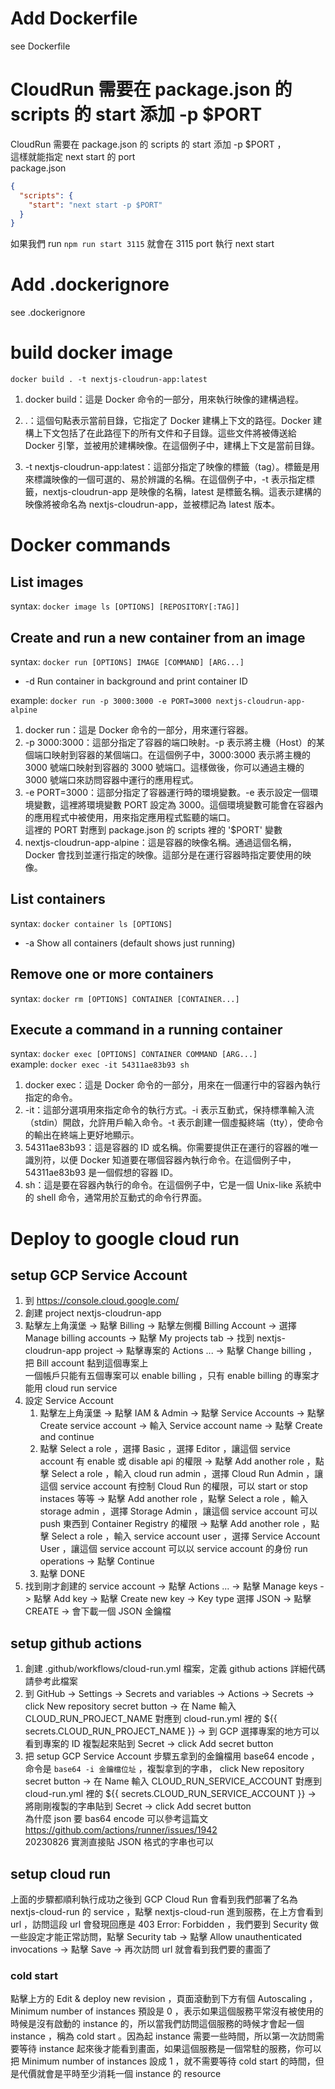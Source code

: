 # Add Dockerfile

see Dockerfile

# CloudRun 需要在 package.json 的 scripts 的 start 添加 -p $PORT

CloudRun 需要在 package.json 的 scripts 的 start 添加 -p $PORT ，  
這樣就能指定 next start 的 port  
package.json

```json
{
  "scripts": {
    "start": "next start -p $PORT"
  }
}
```

如果我們 run `npm run start 3115` 就會在 3115 port 執行 next start

# Add .dockerignore

see .dockerignore

# build docker image

`docker build . -t nextjs-cloudrun-app:latest`

1. docker build：這是 Docker 命令的一部分，用來執行映像的建構過程。

2. .：這個句點表示當前目錄，它指定了 Docker 建構上下文的路徑。Docker 建構上下文包括了在此路徑下的所有文件和子目錄。這些文件將被傳送給 Docker 引擎，並被用於建構映像。在這個例子中，建構上下文是當前目錄。

3. -t nextjs-cloudrun-app:latest：這部分指定了映像的標籤（tag）。標籤是用來標識映像的一個可選的、易於辨識的名稱。在這個例子中，-t 表示指定標籤，nextjs-cloudrun-app 是映像的名稱，latest 是標籤名稱。這表示建構的映像將被命名為 nextjs-cloudrun-app，並被標記為 latest 版本。

# Docker commands

## List images

syntax: `docker image ls [OPTIONS] [REPOSITORY[:TAG]]`

## Create and run a new container from an image

syntax: `docker run [OPTIONS] IMAGE [COMMAND] [ARG...]`

- -d Run container in background and print container ID

example: `docker run -p 3000:3000 -e PORT=3000 nextjs-cloudrun-app-alpine`

1. docker run：這是 Docker 命令的一部分，用來運行容器。
2. -p 3000:3000：這部分指定了容器的端口映射。-p 表示將主機（Host）的某個端口映射到容器的某個端口。在這個例子中，3000:3000 表示將主機的 3000 號端口映射到容器的 3000 號端口。這樣做後，你可以通過主機的 3000 號端口來訪問容器中運行的應用程式。
3. -e PORT=3000：這部分指定了容器運行時的環境變數。-e 表示設定一個環境變數，這裡將環境變數 PORT 設定為 3000。這個環境變數可能會在容器內的應用程式中被使用，用來指定應用程式監聽的端口。  
   這裡的 PORT 對應到 package.json 的 scripts 裡的 '$PORT' 變數
4. nextjs-cloudrun-app-alpine：這是容器的映像名稱。通過這個名稱，Docker 會找到並運行指定的映像。這部分是在運行容器時指定要使用的映像。

## List containers

syntax: `docker container ls [OPTIONS]`

- -a Show all containers (default shows just running)

## Remove one or more containers

syntax: `docker rm [OPTIONS] CONTAINER [CONTAINER...]`

## Execute a command in a running container

syntax: `docker exec [OPTIONS] CONTAINER COMMAND [ARG...]`  
example: `docker exec -it 54311ae83b93 sh`

1. docker exec：這是 Docker 命令的一部分，用來在一個運行中的容器內執行指定的命令。
2. -it：這部分選項用來指定命令的執行方式。-i 表示互動式，保持標準輸入流（stdin）開啟，允許用戶輸入命令。-t 表示創建一個虛擬終端（tty），使命令的輸出在終端上更好地顯示。
3. 54311ae83b93：這是容器的 ID 或名稱。你需要提供正在運行的容器的唯一識別符，以便 Docker 知道要在哪個容器內執行命令。在這個例子中，54311ae83b93 是一個假想的容器 ID。
4. sh：這是要在容器內執行的命令。在這個例子中，它是一個 Unix-like 系統中的 shell 命令，通常用於互動式的命令行界面。

# Deploy to google cloud run

## setup GCP Service Account

1. 到 https://console.cloud.google.com/
2. 創建 project nextjs-cloudrun-app
3. 點擊左上角漢堡 -> 點擊 Billing -> 點擊左側欄 Billing Account -> 選擇 Manage billing accounts -> 點擊 My projects tab -> 找到 nextjs-cloudrun-app project -> 點擊專案的 Actions ... -> 點擊 Change billing ，把 Bill account 黏到這個專案上  
   一個帳戶只能有五個專案可以 enable billing ，只有 enable billing 的專案才能用 cloud run service
4. 設定 Service Account
   1. 點擊左上角漢堡 -> 點擊 IAM & Admin -> 點擊 Service Accounts -> 點擊 Create service account -> 輸入 Service account name -> 點擊 Create and continue
   2. 點擊 Select a role ，選擇 Basic ，選擇 Editor ，讓這個 service account 有 enable 或 disable api 的權限 -> 點擊 Add another role ，點擊 Select a role ，輸入 cloud run admin ，選擇 Cloud Run Admin ，讓這個 service account 有控制 Cloud Run 的權限，可以 start or stop instaces 等等 -> 點擊 Add another role ，點擊 Select a role ，輸入 storage admin ，選擇 Storage Admin ，讓這個 service account 可以 push 東西到 Container Registry 的權限 -> 點擊 Add another role ，點擊 Select a role ，輸入 service account user ，選擇 Service Account User ，讓這個 service account 可以以 service account 的身份 run operations -> 點擊 Continue
   3. 點擊 DONE
5. 找到剛才創建的 service account -> 點擊 Actions ... -> 點擊 Manage keys -> 點擊 Add key -> 點擊 Create new key -> Key type 選擇 JSON -> 點擊 CREATE -> 會下載一個 JSON 金鑰檔

## setup github actions

1. 創建 .github/workflows/cloud-run.yml 檔案，定義 github actions 詳細代碼請參考此檔案
2. 到 GitHub -> Settings -> Secrets and variables -> Actions -> Secrets -> click New repository secret button -> 在 Name 輸入 CLOUD_RUN_PROJECT_NAME 對應到 cloud-run.yml 裡的 ${{ secrets.CLOUD_RUN_PROJECT_NAME }} -> 到 GCP 選擇專案的地方可以看到專案的 ID 複製起來貼到 Secret -> click Add secret button
3. 把 setup GCP Service Account 步驟五拿到的金鑰檔用 base64 encode ，命令是 `base64 -i 金鑰檔位址` ，複製拿到的字串， click New repository secret button -> 在 Name 輸入 CLOUD_RUN_SERVICE_ACCOUNT 對應到 cloud-run.yml 裡的 ${{ secrets.CLOUD_RUN_SERVICE_ACCOUNT }} -> 將剛剛複製的字串貼到 Secret -> click Add secret button  
   為什麼 json 要 bas64 encode 可以參考這篇文 https://github.com/actions/runner/issues/1942  
   20230826 實測直接貼 JSON 格式的字串也可以

## setup cloud run
上面的步驟都順利執行成功之後到 GCP Cloud Run 會看到我們部署了名為 nextjs-cloud-run 的 service ，點擊 nextjs-cloud-run 進到服務，在上方會看到 url ，訪問這段 url 會發現回應是 403 Error: Forbidden ，我們要到 Security 做一些設定才能正常訪問，點擊 Security tab -> 點擊 Allow unauthenticated invocations -> 點擊 Save -> 再次訪問 url 就會看到我們要的畫面了
### cold start
點擊上方的 Edit & deploy new revision ，頁面滾動到下方有個 Autoscaling ， Minimum number of instances 預設是 0 ，表示如果這個服務平常沒有被使用的時候是沒有啟動的 instance 的，所以當我們訪問這個服務的時候才會起一個 instance ，稱為 cold start 。因為起 instance 需要一些時間，所以第一次訪問需要等待 instance 起來後才能看到畫面，如果這個服務是一個常駐的服務，你可以把  Minimum number of instances 設成 1 ，就不需要等待 cold start 的時間，但是代價就會是平時至少消耗一個 instance 的 resource